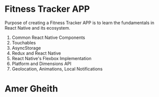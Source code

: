 # Fitness Tracker APP

Purpose of creating a Fitness Tracker APP is to learn the fundamentals in React Native and its ecosystem.

1. Common React Native Components
2. Touchables
3. AsyncStorage
4. Redux and React Native
5. React Native's Flexbox Implementation
6. Platform and Dimensions API
7. Geolocation, Animations, Local Notifications


# Amer Gheith
